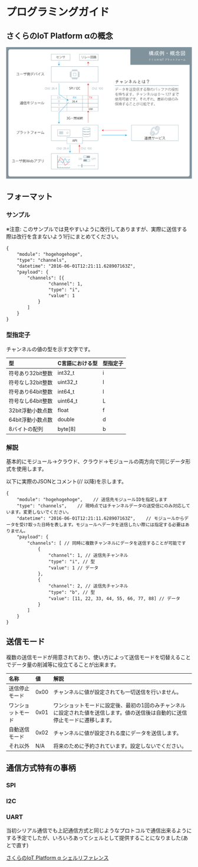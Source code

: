 # プログラミングガイド

## さくらのIoT Platform αの概念

![ケーブル抜差時注意](../imgs/iot-platform.png)

## フォーマット

### サンプル
※注意: このサンプルでは見やすいように改行してありますが、実際に送信する際は改行を含まないよう1行にまとめてください。

```
{
    "module": "hogehogehoge",
    "type": "channels",
    "datetime": "2016-06-01T12:21:11.628907163Z",
    "payload": {
        "channels": [{
                "channel": 1,
                "type": "i",
                "value": 1
            }
        ]
    }
}
```

### 型指定子
チャンネルの値の型を示す文字です。

|型|C言語における型|型指定子|
|:----|:--------------|:-------|
|符号あり32bit整数|int32_t|i|
|符号なし32bit整数|uint32_t|I|
|符号あり64bit整数|int64_t|l|
|符号なし64bit整数|uint64_t|L|
|32bit浮動小数点数|float|f|
|64bit浮動小数点数|double|d|
|8バイトの配列|byte[8]|b|



### 解説
基本的にモジュール→クラウド、クラウド→モジュールの両方向で同じデータ形式を使用します。

以下に実際のJSONとコメント(// 以降)を示します。

```
{
    "module": "hogehogehoge",    // 送信先モジュールIDを指定します
    "type": "channels",    // 現時点ではチャンネルデータの送受信にのみ対応しています。変更しないでください。
    "datetime": "2016-06-01T12:21:11.628907163Z",    // モジュールからデータを受け取った日時を表します。モジュールへデータを送信したい際には指定する必要はありません。
    "payload": {
        "channels": [ // 同時に複数チャンネルにデータを送信することが可能です
            {
                "channel": 1, // 送信先チャンネル
                "type": "i", // 型
                "value": 1 // データ
            },
            {
                "channel": 2, // 送信先チャンネル
                "type": "b", // 型
                "value": [11, 22, 33, 44, 55, 66, 77, 88] // データ
            }
        ]
    }
}
```

## 送信モード
複数の送信モードが用意されており、使い方によって送信モードを切替えることでデータ量の削減等に役立てることが出来ます。

|名称|値|解説|
|:---|:-|:---|
|送信停止モード|0x00|チャンネルに値が設定されても一切送信を行いません。|
|ワンショットモード|0x01|ワンショットモードに設定後、最初の1回のみチャンネルに設定された値を送信します。値の送信後は自動的に送信停止モードに遷移します。|
|自動送信モード|0x02|チャンネルに値が設定される度にデータを送信します。|
|それ以外|N/A|将来のために予約されています。設定しないでください。|

## 通信方式特有の事柄

### SPI

### I2C

### UART
当初シリアル通信でも上記通信方式と同じようなプロトコルで通信出来るようにする予定でしたが、いろいろあってシェルとして提供することになりました(あとで直す)

[さくらのIoT Platform α シェルリファレンス](./shell.md)
